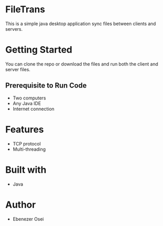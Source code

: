 # FileTrans
This is a simple java desktop application sync files between clients and servers. 

# Getting Started 
You can clone the repo or download the files and run both the client and server files.

## Prerequisite to Run Code 
- Two computers 
- Any Java IDE 
- Internet connection

# Features
- TCP protocol
- Multi-threading 

# Built with
- Java

# Author 
- Ebenezer Osei
